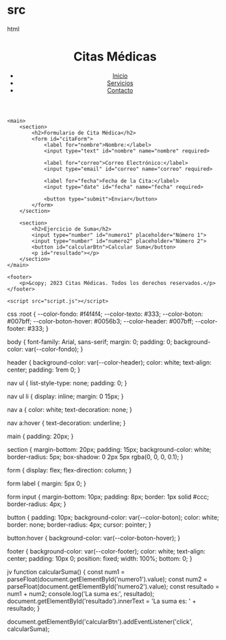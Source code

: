 # src

html


<!DOCTYPE html>
<html lang="es">
<head>
    <meta charset="UTF-8">
    <meta name="viewport" content="width=device-width, initial-scale=1.0">
    <title>Citas Médicas</title>
    <link rel="stylesheet" href="styles.css">
</head>
<body>
    <header>
        <h1>Citas Médicas</h1>
        <nav>
            <ul>
                <li><a href="#">Inicio</a></li>
                <li><a href="#">Servicios</a></li>
                <li><a href="#">Contacto</a></li>
            </ul>
        </nav>
    </header>
    
    <main>
        <section>
            <h2>Formulario de Cita Médica</h2>
            <form id="citaForm">
                <label for="nombre">Nombre:</label>
                <input type="text" id="nombre" name="nombre" required>
                
                <label for="correo">Correo Electrónico:</label>
                <input type="email" id="correo" name="correo" required>
                
                <label for="fecha">Fecha de la Cita:</label>
                <input type="date" id="fecha" name="fecha" required>
                
                <button type="submit">Enviar</button>
            </form>
        </section>
        
        <section>
            <h2>Ejercicio de Suma</h2>
            <input type="number" id="numero1" placeholder="Número 1">
            <input type="number" id="numero2" placeholder="Número 2">
            <button id="calcularBtn">Calcular Suma</button>
            <p id="resultado"></p>
        </section>
    </main>
    
    <footer>
        <p>&copy; 2023 Citas Médicas. Todos los derechos reservados.</p>
    </footer>
    
    <script src="script.js"></script>
</body>
</html>



css
:root {
    --color-fondo: #f4f4f4;
    --color-texto: #333;
    --color-boton: #007bff;
    --color-boton-hover: #0056b3;
    --color-header: #007bff;
    --color-footer: #333;
}

body {
    font-family: Arial, sans-serif;
    margin: 0;
    padding: 0;
    background-color: var(--color-fondo);
}

header {
    background-color: var(--color-header);
    color: white;
    text-align: center;
    padding: 1rem 0;
}

nav ul {
    list-style-type: none;
    padding: 0;
}

nav ul li {
    display: inline;
    margin: 0 15px;
}

nav a {
    color: white;
    text-decoration: none;
}

nav a:hover {
    text-decoration: underline;
}

main {
    padding: 20px;
}

section {
    margin-bottom: 20px;
    padding: 15px;
    background-color: white;
    border-radius: 5px;
    box-shadow: 0 2px 5px rgba(0, 0, 0, 0.1);
}

form {
    display: flex;
    flex-direction: column;
}

form label {
    margin: 5px 0;
}

form input {
    margin-bottom: 10px;
    padding: 8px;
    border: 1px solid #ccc;
    border-radius: 4px;
}

button {
    padding: 10px;
    background-color: var(--color-boton);
    color: white;
    border: none;
    border-radius: 4px;
    cursor: pointer;
}

button:hover {
    background-color: var(--color-boton-hover);
}

footer {
    background-color: var(--color-footer);
    color: white;
    text-align: center;
    padding: 10px 0;
    position: fixed;
    width: 100%;
    bottom: 0;
}


jv
function calcularSuma() {
    const num1 = parseFloat(document.getElementById('numero1').value);
    const num2 = parseFloat(document.getElementById('numero2').value);
    const resultado = num1 + num2;
    console.log('La suma es:', resultado);
    document.getElementById('resultado').innerText = 'La suma es: ' + resultado;
}

document.getElementById('calcularBtn').addEventListener('click', calcularSuma);
